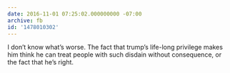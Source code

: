```yaml
---
date: 2016-11-01 07:25:02.000000000 -07:00
archive: fb
id: '1478010302'
---
```


I don’t know what’s worse. The fact that trump’s life-long privilege makes him think he can treat people with such disdain without consequence, or the fact that he’s right.
